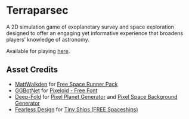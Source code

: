# Terraparsec
A 2D simulation game of exoplanetary survey and space exploration designed to offer an engaging yet informative experience that broadens players’ knowledge of astronomy.

Available for playing [here](https://zetsuzanken.itch.io/terraparsec).

## Asset Credits

* [MattWalkden](https://mattwalkden.itch.io/) for [Free Space Runner Pack](https://mattwalkden.itch.io/free-space-runner-pack)
* [GGBotNet](https://ggbot.itch.io/) for [Pixeloid - Free Font](https://ggbot.itch.io/pixeloid-font)
* [Deep-Fold](https://deep-fold.itch.io/) for [Pixel Planet Generator](https://deep-fold.itch.io/pixel-planet-generator) and [Pixel Space Background Generator](https://deep-fold.itch.io/space-background-generator)
* [Fearless Design](https://fearless-design.itch.io/) for [Tiny Ships (FREE Spaceships)](https://fearless-design.itch.io/tiny-ships-free-spaceships)
